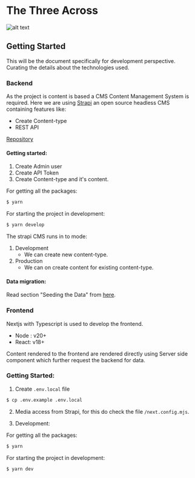 # The Three Across

![alt text](<Screenshots/Screenshot 2024-07-01 at 19-00-45 The Three Across.png>)


## Getting Started

This will be the document specifically for development perspective. Curating the details about the technologies used. 


### Backend


As the project is content is based a CMS Content Management System is required. Here we are using [Strapi](https://strapi.io/) an open source headless CMS containing features like:
- Create Content-type
- REST API

[Repository](https://codeberg.org/Organization-Projects/three_across_backend)

#### Getting started:

1. Create Admin user
2. Create API Token
3. Create Content-type and it's content.


For getting all the packages:

```bash
$ yarn 
```

For starting the project in development:
```bash
$ yarn develop
```

The strapi CMS runs in to mode:
1. Development
    - We can create new content-type.
2. Production
    - We can on create content for existing content-type.


####  Data migration:

Read section "Seeding the Data" from [here](https://strapi.io/blog/build-a-blog-with-next-react-js-strapi).



### Frontend

Nextjs with Typescript is used to develop the frontend. 

- Node : v20+
- React: v18+

Content rendered to the frontend are rendered directly using Server side component which further request the backend for data. 


### Getting Started:

1. Create `.env.local` file 

```bash
$ cp .env.example .env.local
```


2. Media access from Strapi, for this do check the file `/next.config.mjs`.

3. Development:

For getting all the packages:

```bash
$ yarn 
```

For starting the project in development:
```bash
$ yarn dev
```

